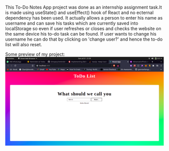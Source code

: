 This To-Do Notes App project was done as an internship assignment task.It is made using useState() and useEffect() hook of React and no ecternal dependency has been used. It actually allows a person to enter his name as username and can save his tasks which are currently saved into localStorage so even if user refreshes or closes and checks the website on the same device his to-do task can be found. If user wants to change his username he can do that by clicking on 'change user?' and hence the to-do list will also reset.

Some preview of my project:
![alt text](https://github.com/nileshaggarwal/todoapp/blob/master/src/images/Screenshot%20from%202022-07-31%2021-29-37.png)
